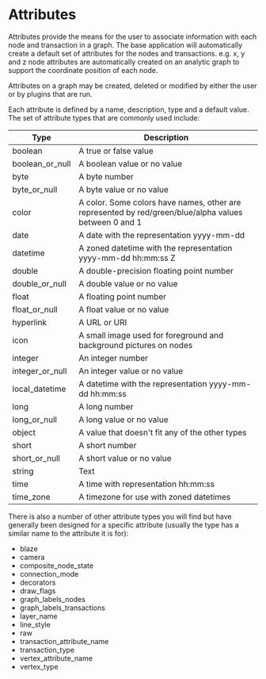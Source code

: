 # Attributes

Attributes provide the means for the user to associate information with
each node and transaction in a graph. The base application will
automatically create a default set of attributes for the nodes and
transactions. e.g. x, y and z node attributes are automatically created
on an analytic graph to support the coordinate position of each node.

Attributes on a graph may be created, deleted or modified by either the
user or by plugins that are run.

Each attribute is defined by a name, description, type and a default
value. The set of attribute types that are commonly used include:

<table class="table table-striped">
<thead>
<tr class="header">
<th><strong>Type</strong></th>
<th><strong>Description</strong></th>
</tr>
</thead>
<tbody>
<tr class="odd">
<td>boolean</td>
<td>A true or false value</td>
</tr>
<tr class="even">
<td>boolean_or_null</td>
<td>A boolean value or no value</td>
</tr>
<tr class="odd">
<td>byte</td>
<td>A byte number</td>
</tr>
<tr class="even">
<td>byte_or_null</td>
<td>A byte value or no value</td>
</tr>
<tr class="odd">
<td>color</td>
<td>A color. Some colors have names, other are represented by red/green/blue/alpha values between 0 and 1</td>
</tr>
<tr class="even">
<td>date</td>
<td>A date with the representation yyyy-mm-dd</td>
</tr>
<tr class="odd">
<td>datetime</td>
<td>A zoned datetime with the representation yyyy-mm-dd hh:mm:ss Z</td>
</tr>
<tr class="even">
<td>double</td>
<td>A double-precision floating point number</td>
</tr>
<tr class="odd">
<td>double_or_null</td>
<td>A double value or no value</td>
</tr>
<tr class="even">
<td>float</td>
<td>A floating point number</td>
</tr>
<tr class="odd">
<td>float_or_null</td>
<td>A float value or no value</td>
</tr>
<tr class="even">
<td>hyperlink</td>
<td>A URL or URI</td>
</tr>
<tr class="odd">
<td>icon</td>
<td>A small image used for foreground and background pictures on nodes</td>
</tr>
<tr class="even">
<td>integer</td>
<td>An integer number</td>
</tr>
<tr class="odd">
<td>integer_or_null</td>
<td>An integer value or no value</td>
</tr>
<tr class="even">
<td>local_datetime</td>
<td>A datetime with the representation yyyy-mm-dd hh:mm:ss</td>
</tr>
<tr class="odd">
<td>long</td>
<td>A long number</td>
</tr>
<tr class="even">
<td>long_or_null</td>
<td>A long value or no value</td>
</tr>
<tr class="odd">
<td>object</td>
<td>A value that doesn't fit any of the other types</td>
</tr>
<tr class="even">
<td>short</td>
<td>A short number</td>
</tr>
<tr class="odd">
<td>short_or_null</td>
<td>A short value or no value</td>
</tr>
<tr class="even">
<td>string</td>
<td>Text</td>
</tr>
<tr class="odd">
<td>time</td>
<td>A time with representation hh:mm:ss</td>
</tr>
<tr class="even">
<td>time_zone</td>
<td>A timezone for use with zoned datetimes</td>
</tr>
</tbody>
</table>

There is also a number of other attribute types you will find but have
generally been designed for a specific attribute (usually the type has a
similar name to the attribute it is for):

-   blaze
-   camera
-   composite\_node\_state
-   connection\_mode
-   decorators
-   draw\_flags
-   graph\_labels\_nodes
-   graph\_labels\_transactions
-   layer\_name
-   line\_style
-   raw
-   transaction\_attribute\_name
-   transaction\_type
-   vertex\_attribute\_name
-   vertex\_type
